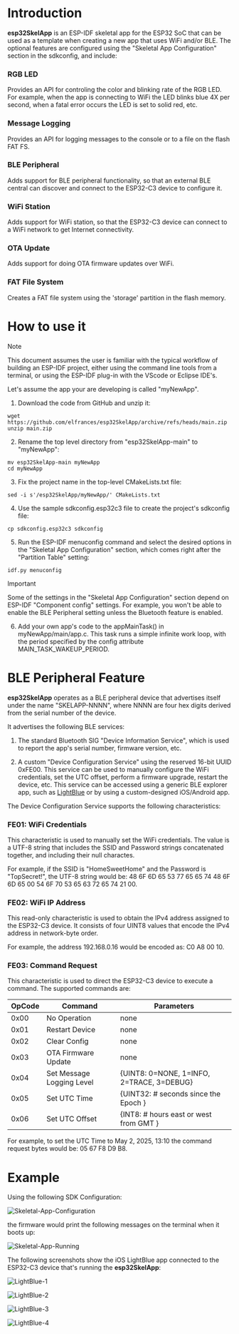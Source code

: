 # Introduction

**esp32SkelApp** is an ESP-IDF skeletal app for the ESP32 SoC that can be used as a template when creating a new app that uses WiFi and/or BLE.
The optional features are configured using the "Skeletal App Configuration" section in the sdkconfig, and include:

### RGB LED

Provides an API for controling the color and blinking rate of the RGB LED. For example, when the app is connecting to WiFi the LED blinks blue 4X per second, when a fatal error occurs the LED is set to solid red, etc.

### Message Logging

Provides an API for logging messages to the console or to a file on the flash FAT FS.

### BLE Peripheral

Adds support for BLE peripheral functionality, so that an external BLE central can discover and connect to the ESP32-C3 device to configure it.

### WiFi Station

Adds support for WiFi station, so that the ESP32-C3 device can connect to a WiFi network to get Internet connectivity.

### OTA Update

Adds support for doing OTA firmware updates over WiFi.

### FAT File System

Creates a FAT file system using the 'storage' partition in the flash memory.


# How to use it

> [!NOTE]
> This document assumes the user is familiar with the typical workflow of building an ESP-IDF project, either using the command line tools from a terminal, or using the ESP-IDF plug-in with the VScode or Eclipse IDE's.

Let's assume the app your are developing is called "myNewApp".

1. Download the code from GitHub and unzip it:

```
wget https://github.com/elfrances/esp32SkelApp/archive/refs/heads/main.zip
unzip main.zip
```

2. Rename the top level directory from "esp32SkelApp-main" to "myNewApp":

```
mv esp32SkelApp-main myNewApp
cd myNewApp
```

3. Fix the project name in the top-level CMakeLists.txt file:

```
sed -i s'/esp32SkelApp/myNewApp/' CMakeLists.txt
```

4. Use the sample sdkconfig.esp32c3 file to create the project's sdkconfig file:

```
cp sdkconfig.esp32c3 sdkconfig
```

5. Run the ESP-IDF menuconfig command and select the desired options in the "Skeletal App Configuration" section, which comes right after the "Partition Table" setting:

```
idf.py menuconfig
```

> [!IMPORTANT]
> Some of the settings in the "Skeletal App Configuration" section depend on ESP-IDF "Component config" settings. For example, you won't be able to enable the BLE Peripheral setting unless the Bluetooth feature is enabled.

6. Add your own app's code to the appMainTask() in myNewApp/main/app.c.  This task runs a simple infinite work loop, with the period specified by the config attribute MAIN_TASK_WAKEUP_PERIOD.


# BLE Peripheral Feature

**esp32SkelApp** operates as a BLE peripheral device that advertises itself under the name "SKELAPP-NNNN", where NNNN are four hex digits derived from the serial number of the device.

It advertises the following BLE services:

1. The standard Bluetooth SIG "Device Information Service", which is used to report the app's serial number, firmware version, etc.

2. A custom "Device Configuration Service" using the reserved 16-bit UUID 0xFE00.  This service can be used to manually configure the WiFi credentials, set the UTC offset, perform a firmware upgrade, restart the device, etc.  This service can be accessed using a generic BLE explorer app, such as [LightBlue](https://punchthrough.com/lightblue/) or by using a custom-designed iOS/Android app.

The Device Configuration Service supports the following characteristics:

### FE01: WiFi Credentials

This characteristic is used to manually set the WiFi credentials. The value is a UTF-8 string that includes the SSID and Password strings concatenated together, and including their null charactes.

For example, if the SSID is "HomeSweetHome" and the Password is "TopSecret!", the UTF-8 string would be: 48 6F 6D 65 53 77 65 65 74 48 6F 6D 65 00 54 6F 70 53 65 63 72 65 74 21 00.

### FE02: WiFi IP Address

This read-only characteristic is used to obtain the IPv4 address assigned to the ESP32-C3 device.  It consists of four UINT8 values that encode the IPv4 address in network-byte order.

For example, the address 192.168.0.16 would be encoded as: C0 A8 00 10. 

### FE03: Command Request

This characteristic is used to direct the ESP32-C3 device to execute a command.  The supported commands are:

| OpCode | Command | Parameters |
| ------ | ------- | ---------- |
| 0x00   | No Operation   | none       |
| 0x01   | Restart Device | none |
| 0x02   | Clear Config | none |
| 0x03   | OTA Firmware Update | none|
| 0x04   | Set Message Logging Level | {UINT8: 0=NONE, 1=INFO, 2=TRACE, 3=DEBUG} |
| 0x05   | Set UTC Time | {UINT32: # seconds since the Epoch }
| 0x06   | Set UTC Offset | {INT8: # hours east or west from GMT } |

For example, to set the UTC Time to May 2, 2025, 13:10 the command request bytes would be: 05 67 F8 D9 B8.

# Example

Using the following SDK Configuration: 

![Skeletal-App-Configuration](/assets/Skeletal-App-Configuration.png) 

the firmware would print the following messages on the terminal when it boots up:

![Skeletal-App-Running](/assets/Skeletal-App-Running.png) 

The following screenshots show the iOS LightBlue app connected to the ESP32-C3 device that's running the **esp32SkelApp**:

![LightBlue-1](/assets/IMG_5381.PNG)


![LightBlue-2](/assets/IMG_5382.PNG)


![LightBlue-3](/assets/IMG_5383.PNG)


![LightBlue-4](/assets/IMG_5384.PNG)



